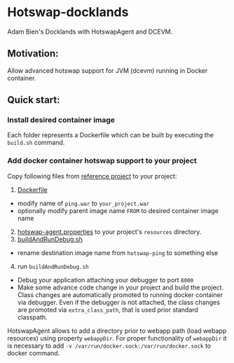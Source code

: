 Hotswap-docklands
=================

Adam Bien's Docklands with HotswapAgent and DCEVM.

## Motivation:

Allow advanced hotswap support for JVM (dcevm) running in Docker container.

## Quick start:

### Install desired container image

Each folder represents a Dockerfile which can be built by executing the `build.sh` command. 

### Add docker container hotswap support to your project

Copy following files from [reference project](https://github.com/skybber/ping) to your project:

1. [Dockerfile](https://github.com/skybber/ping/blob/master/Dockerfile) 
  * modify name of `ping.war` to `your_project.war`
  * optionally modify parent image name `FROM` to desired container image name
2. [hotswap-agent.properties](https://github.com/skybber/ping/blob/master/src/main/resources/hotswap-agent.properties) to your project's `resources` directory.
3. [buildAndRunDebug.sh](https://github.com/skybber/ping/blob/master/buildAndRunDebug.sh) 
  * rename destination image name from `hotswap-ping` to something else
4. run `buildAndRunDebug.sh`
  * Debug your application attaching your debugger to port `8000`
  * Make some advance code change in your project and build the project. Class changes are automatically promoted to running docker container via debugger. Even if the debugger is not attached, the class changes are promoted via `extra_class_path`, that is used prior standard classpath.

HotswapAgent allows to add a directory prior to webapp path (load webapp resources) using property `webappDir`. For proper functionality of `webappDir` it is necessary to add `-v /var/run/docker.sock:/var/run/docker.sock` to docker command.
